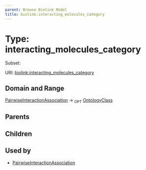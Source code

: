 ```yaml
---
parent: Browse Biolink Model
title: biolink:interacting_molecules_category
---
```


# Type: interacting_molecules_category

Subset:




URI: [biolink:interacting_molecules_category](https://w3id.org/biolink/vocab/interacting_molecules_category)

## Domain and Range

[PairwiseInteractionAssociation](PairwiseInteractionAssociation.md) ->  <sub>OPT</sub> [OntologyClass](OntologyClass.md)

## Parents


## Children


## Used by

 * [PairwiseInteractionAssociation](PairwiseInteractionAssociation.md)
